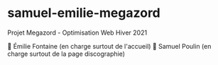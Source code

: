 # samuel-emilie-megazord

Projet Megazord - Optimisation Web Hiver 2021

🔴 Émilie Fontaine (en charge surtout de l'accueil)
🔵 Samuel Poulin (en charge surtout de la page discographie)
